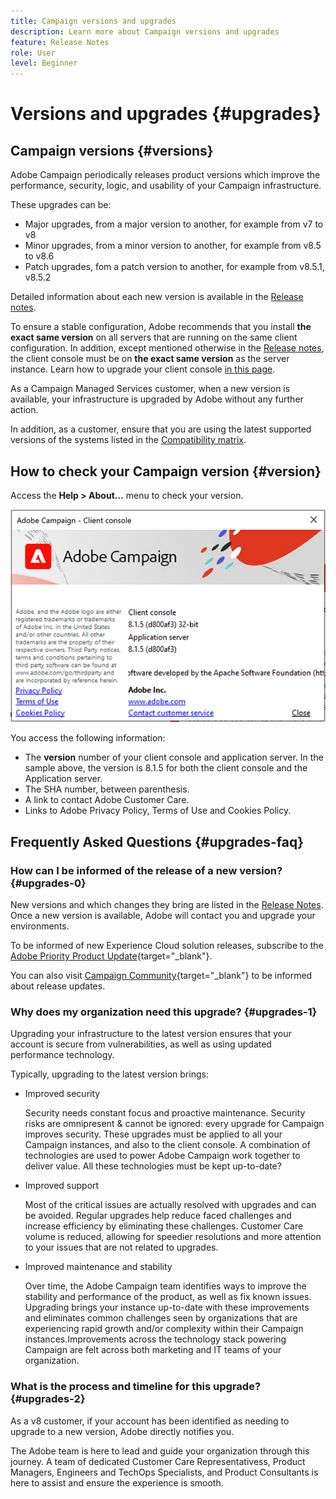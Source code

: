 ```yaml
---
title: Campaign versions and upgrades
description: Learn more about Campaign versions and upgrades
feature: Release Notes
role: User
level: Beginner
---
```

# Versions and upgrades {#upgrades}

## Campaign versions {#versions}

Adobe Campaign periodically releases product versions which improve the performance, security, logic, and usability of your Campaign infrastructure. 

These upgrades can be:

* Major upgrades, from a major version to another, for example from v7 to v8
* Minor upgrades, from a minor version to another,  for example from v8.5 to v8.6
* Patch upgrades, fom a patch version to another, for example from v8.5.1, v8.5.2

Detailed information about each new version is available in the [Release notes](release-notes.md).

To ensure a stable configuration, Adobe recommends that you install **the exact same version** on all servers that are running on the same client configuration. In addition, except mentioned otherwise in the [Release notes](latest-release.md), the client console must be on **the exact same version** as the server instance. Learn how to upgrade your client console [in this page](../start/connect.md#upgrade-ac-console). 

As a Campaign Managed Services customer, when a new version is available, your infrastructure is upgraded by Adobe without any further action.

In addition, as a customer, ensure that you are using the latest supported versions of the systems listed in the [Compatibility matrix](compatibility-matrix.md).


## How to check your Campaign version {#version}

Access the **Help > About…** menu to check your version.

![](assets/ac-version.png)

You access the following information:

* The **version** number of your client console and application server. In the sample above, the version is 8.1.5 for both the client console and the Application server.
* The SHA number, between parenthesis.
* A link to contact Adobe Customer Care.
* Links to Adobe Privacy Policy, Terms of Use and Cookies Policy.


## Frequently Asked Questions {#upgrades-faq}

### How can I be informed of the release of a new version? {#upgrades-0}

New versions and which changes they bring are listed in the [Release Notes](release-notes.md). Once a new version is available, Adobe will contact you and upgrade your environments.

To be informed of new Experience Cloud solution releases, subscribe to the [Adobe Priority Product Update](https://www.adobe.com/subscription/priority-product-update.html){target="_blank"}.

You can also visit [Campaign Community](https://experienceleaguecommunities.adobe.com/t5/custom/page/page-id/Community-TopicsPage?style=all&sort=date&order=desc&filters=adobe-campaign-classic-community&topic=Campaign+v8){target="_blank"} to be informed about release updates.


### Why does my organization need this upgrade? {#upgrades-1}

Upgrading your infrastructure to the latest version ensures that your account is secure from vulnerabilities, as well as using updated performance technology. 

Typically, upgrading to the latest version brings:

* Improved security

    Security needs constant focus and proactive maintenance. Security risks are omnipresent & cannot be ignored: every upgrade for Campaign improves security. These upgrades must be applied to all your Campaign instances, and also to the client console. A combination of technologies are used to power Adobe Campaign work together to deliver value. All these technologies must be kept up-to-date?

* Improved support

    Most of the critical issues are actually resolved with upgrades and can be avoided. Regular upgrades help reduce faced challenges and increase efficiency by eliminating these challenges. Customer Care volume is reduced, allowing for speedier resolutions and more attention to your issues that are not related to upgrades.


* Improved maintenance and stability

    Over time, the Adobe Campaign team identifies ways to improve the stability and performance of the product, as well as fix known issues. Upgrading brings your instance up-to-date with these improvements and eliminates common challenges seen by organizations that are experiencing rapid growth and/or complexity within their Campaign instances.Improvements across the technology stack powering Campaign are felt across both marketing and IT teams of your organization.


### What is the process and timeline for this upgrade? {#upgrades-2}

As a v8 customer, if your account has been identified as needing to upgrade to a new version, Adobe directly notifies you. 

The Adobe team is here to lead and guide your organization through this journey. A team of dedicated Customer Care Representativess, Product Managers, Engineers and TechOps Specialists, and Product Consultants is here to assist and ensure the experience is smooth.





